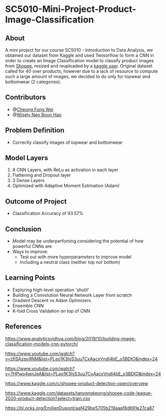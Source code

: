 # SC5010-Mini-Project-Product-Image-Classification
About
---
A mini project for our course SC5010 - Introduction to Data Analysis, we obtained our dataset from Kaggle and used Tensorflow to form a CNN in order to create an Image Classification model to classify product images from [Shopee](https://www.kaggle.com/c/shopee-product-detection-open/overview), resized and reuploaded by a [kaggle user](https://www.kaggle.com/datasets/tanyongkeong/shopee-code-league-2020-product-detection?select=train.csv). Original dataset called for 40 over products, however due to a lack of resource to compute such a large amount of images, we decided to do only for topwear and bottomwear (2 categories).

Contributors
---
* @[Cheong Fung Wei](github.com/fungiiiii)
* @[Wisely Neo Boon Hao](github.com/wisely1996)

Problem Definition
---
* Correctly classify images of topwear and bottomwear

Model Layers
---
1. 8 CNN Layers, with ReLu as activation in each layer
2. Flattening and Dropout layer
3. 3 Dense Layers
4. Optimized with Adaptive Moment Estimation (Adam) 

Outcome of Project
---
* Classification Accuracy of 93.57%

Conclusion
---
* Model may be underperfoming considering the potential of how powerful CNNs are
* Ways to improve:
  * Test out with more hyperparameters to improve model
  * Including a neutral class (neither top nor bottom)

Learning Points
---
* Exploring high-level operation 'shutil'
* Building a Convolution Neural Network Layer from scratch
* Gradient Descent vs Adam Optimizers
* Ensemble CNN
* K-fold Cross Validation on top of CNN


References
---
https://www.analyticsvidhya.com/blog/2019/10/building-image-classification-models-cnn-pytorch/

https://www.youtube.com/watch?v=zfiSAzpy9NM&list=PLeo1K3hjS3uu7CxAacxVndI4bE_o3BDtO&index=24

https://www.youtube.com/watch?v=7HPwo4wnJeA&list=PLeo1K3hjS3uu7CxAacxVndI4bE_o3BDtO&index=24

https://www.kaggle.com/c/shopee-product-detection-open/overview

https://www.kaggle.com/datasets/tanyongkeong/shopee-code-league-2020-product-detection?select=train.csv

https://bl.ocks.org/EmilienDupont/aaf429be5705b219aaaf8d691e27ca87
